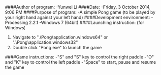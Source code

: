 ####Author of program: 
-Yunwei Li
####Date:
-Friday, 3 October 2014, 9:06 PM
####Purpose of program:
-A simple Pong game (to be played by your right hand against your left hand)
####Development environment: 
-Processing 2.2.1
-Windows 7 (64bit)
####Launching instruction: (for Windows)
1. Navigate to ".\Pong\application.windows64" or ".\Pong\application.windows32"
2. Double click "Pong.exe" to launch the game

####Game instructions:
-"S" and "S" key to control the right paddle
-"O" and "K" key to control the left paddle
-"Space" to start, pause and resume the game

